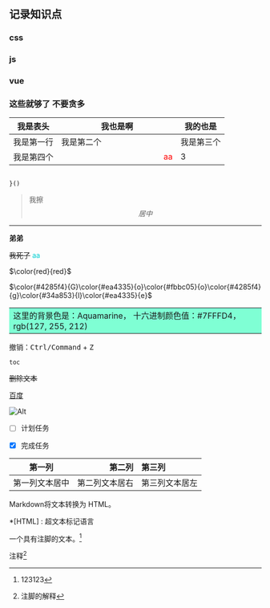## 记录知识点
### css
### js
### vue
### 这些就够了 不要贪多

我是表头| 我也是啊| 我的也是
--|--|--
我是第一行| 我是第二个| 我是第三个
| 我是第四个|<img width=200; > <font color=red >aa</font>|3


```javascript\function a(){

}()
```

> 我擦
$$  居中  $$
---
**弟弟**

~~我死了~~ 
<font color=DarkTurquoise >aa</font>

$\color{red}{red}$

$\color{#4285f4}{G}\color{#ea4335}{o}\color{#fbbc05}{o}\color{#4285f4}{g}\color{#34a853}{l}\color{#ea4335}{e}$

<table><tr><td bgcolor=#7FFFD4>这里的背景色是：Aquamarine，  十六进制颜色值：#7FFFD4， rgb(127, 255, 212)</td></tr></table>

撤销：<kbd>Ctrl/Command</kbd> + <kbd>Z</kbd>

`toc`



~~删除文本~~



[百度](https://www.baidu.com)

![Alt](url)


- [ ] 计划任务

- [x] 完成任务

| 第一列       | 第二列         | 第三列        |
|:-----------:| -------------:|:-------------|
| 第一列文本居中 | 第二列文本居右  | 第三列文本居左 |

Markdown将文本转换为 HTML。

*[HTML] :   超文本标记语言

一个具有注脚的文本。[^1]

注释[^2]









[^1]: 123123
[^2]: 注脚的解释
